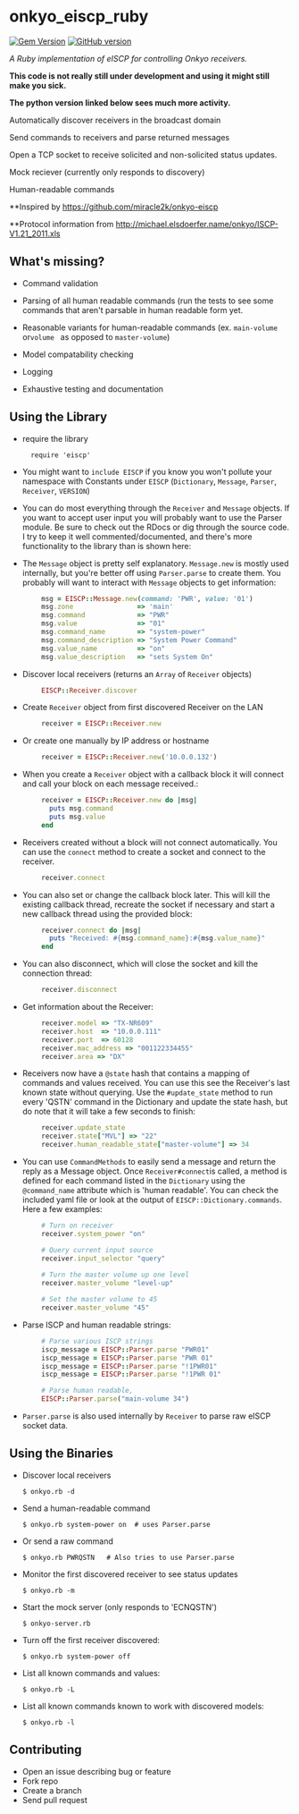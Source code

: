 onkyo_eiscp_ruby
================
[![Gem Version](https://badge.fury.io/rb/onkyo_eiscp_ruby.png)](http://badge.fury.io/rb/onkyo_eiscp_ruby)
[![GitHub version](https://badge.fury.io/gh/mikerodrigues%2Fonkyo_eiscp_ruby.png)](http://badge.fury.io/gh/mikerodrigues%2Fonkyo_eiscp_ruby)

*A Ruby implementation of eISCP for controlling Onkyo receivers.*

**This code is not really still under development and using it might still make you sick.**

**The python version linked below sees much more activity.**

Automatically discover receivers in the broadcast domain

Send commands to receivers and parse returned messages

Open a TCP socket to receive solicited and non-solicited status updates.

Mock reciever (currently only responds to discovery)

Human-readable commands

**Inspired by https://github.com/miracle2k/onkyo-eiscp

**Protocol information from http://michael.elsdoerfer.name/onkyo/ISCP-V1.21_2011.xls

What's missing?
---------------
* Command validation

* Parsing of all human readable commands (run the tests to see some commands that aren't parsable in human readable form yet.

* Reasonable variants for human-readable commands (ex. `main-volume` or`volume
` as opposed to `master-volume`)

* Model compatability checking

* Logging

* Exhaustive testing and documentation

Using the Library
-----------------
* require the library

		require 'eiscp'

* You might want to `include EISCP` if you know you won't pollute your namespace
  with Constants under `EISCP` (`Dictionary`, `Message`, `Parser`, `Receiver`,
  `VERSION`)

* You can do most everything through the `Receiver` and `Message` objects. If you
  want to accept user input you will probably want to use the Parser module. Be
  sure to check out the RDocs or dig through the source code. I try to keep it
  well commented/documented, and there's more functionality to the library than
  is shown here:

* The `Message` object is pretty self explanatory. `Message.new` is mostly used
  internally, but you're better off using `Parser.parse` to create them. You
  probably will want to interact with `Message` objects to get information:

```ruby		
		msg = EISCP::Message.new(command: 'PWR', value: '01')
		msg.zone                => 'main'
		msg.command             => "PWR"
		msg.value               => "01"
		msg.command_name        => "system-power"
		msg.command_description => "System Power Command"
		msg.value_name          => "on"
		msg.value_description   => "sets System On"
```

* Discover local receivers (returns an `Array` of `Receiver` objects)

```ruby		
		EISCP::Receiver.discover
```

* Create `Receiver` object from first discovered Receiver on the LAN

```ruby		
		receiver = EISCP::Receiver.new
```

* Or create one manually by IP address or hostname

```ruby		
		receiver = EISCP::Receiver.new('10.0.0.132')
```

* When you create a `Receiver` object with a callback block it will
  connect and call your block on each message received.:

```ruby
		receiver = EISCP::Receiver.new do |msg|
		  puts msg.command
		  puts msg.value
		end
```

* Receivers created without a block will not connect automatically. You can use
  the `connect` method to create a socket and connect to the receiver.

```ruby
		receiver.connect
```

* You can also set or change the callback block later. This will kill the 
  existing callback thread, recreate the socket if necessary and start
  a new callback thread using the provided block:

```ruby		
		receiver.connect do |msg|
		  puts "Received: #{msg.command_name}:#{msg.value_name}"
		end
```

* You can also disconnect, which will close the socket and kill the connection
  thread:

```ruby
		receiver.disconnect
```

* Get information about the Receiver:
	
```ruby		
		receiver.model => "TX-NR609"
		receiver.host  => "10.0.0.111"
		receiver.port  => 60128
		receiver.mac_address => "001122334455"
		receiver.area => "DX"
```

* Receivers now have a `@state` hash that contains a mapping of commands and
  values received. You can use this see the Receiver's last known state without
  querying. Use the `#update_state` method to run every 'QSTN' command in the
  Dictionary and update the state hash, but do note that it will take a few
  seconds to finish:

```ruby
		receiver.update_state
		receiver.state["MVL"] => "22"
		receiver.human_readable_state["master-volume"] => 34
```
		

* You can use `CommandMethods` to easily send a message and return the reply as
  a Message object. Once `Receiver#connect`is called, a method is defined for each command listed in the
  `Dictionary` using the `@command_name` attribute which is 'human readable'.
  You can check the included yaml file or look at the output of 
  `EISCP::Dictionary.commands`. Here a few examples:
		
```ruby		
		# Turn on receiver
		receiver.system_power "on"

		# Query current input source
		receiver.input_selector "query"
		
		# Turn the master volume up one level
		receiver.master_volume "level-up"

		# Set the master volume to 45
		receiver.master_volume "45"
```

* Parse ISCP and human readable strings:

```ruby     		
		# Parse various ISCP strings 
		iscp_message = EISCP::Parser.parse "PWR01"
		iscp_message = EISCP::Parser.parse "PWR 01"
		iscp_message = EISCP::Parser.parse "!1PWR01"
		iscp_message = EISCP::Parser.parse "!1PWR 01"

		# Parse human readable,
		EISCP::Parser.parse("main-volume 34")
```

* `Parser.parse` is also used internally by `Receiver` to parse raw eISCP socket
  data.


Using the Binaries
------------------

* Discover local receivers

	`$ onkyo.rb -d`
		
* Send a human-readable command

	`$ onkyo.rb system-power on  # uses Parser.parse`

* Or send a raw command

	`$ onkyo.rb PWRQSTN   # Also tries to use Parser.parse`

* Monitor the first discovered receiver to see status updates

	`$ onkyo.rb -m`

* Start the mock server (only responds to 'ECNQSTN')

	`$ onkyo-server.rb`

* Turn off the first receiver discovered:

	`$ onkyo.rb system-power off`

* List all known commands and values:

	`$ onkyo.rb -L`

* List all known commands known to work with discovered models:

	`$ onkyo.rb -l`

Contributing
------------

* Open an issue describing bug or feature
* Fork repo
* Create a branch
* Send pull request
